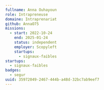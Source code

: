 ```yaml
---
fullname: Anna Ouhayoun
role: Intrapreneuse
domaine: Intraprenariat
github: AnnaO75
missions:
  - start: 2022-10-24
    end: 2025-01-24
    status: independent
    employer: Scopyleft
    startups:
      - signaux-faibles
startups:
  - signaux-faibles
badges:
  - segur
uuid: 35972049-2467-444b-a48d-32bc7ab9eef7
---
```

